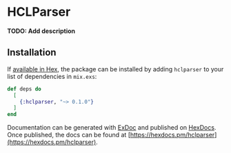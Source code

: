 # HCLParser

**TODO: Add description**

## Installation

If [available in Hex](https://hex.pm/docs/publish), the package can be installed
by adding `hclparser` to your list of dependencies in `mix.exs`:

```elixir
def deps do
  [
    {:hclparser, "~> 0.1.0"}
  ]
end
```

Documentation can be generated with [ExDoc](https://github.com/elixir-lang/ex_doc)
and published on [HexDocs](https://hexdocs.pm). Once published, the docs can
be found at [https://hexdocs.pm/hclparser](https://hexdocs.pm/hclparser).

